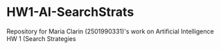 # HW1-AI-SearchStrats
 Repository for Maria Clarin (2501990331)'s work on Artificial Intelligence HW 1 (Search Strategies
